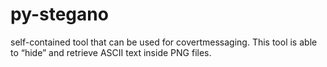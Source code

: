 # py-stegano
self-contained tool that can be used for covertmessaging. This tool is able to “hide” and retrieve ASCII text inside PNG files.
